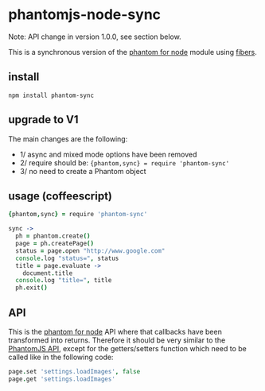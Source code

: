 # phantomjs-node-sync

Note: API change in version 1.0.0, see section below.

This is a synchronous version of the [phantom for node](http://github.com/sgentle/phantomjs-node) 
module using [fibers](http://github.com/laverdet/node-fibers). 

## install

```
npm install phantom-sync
```

## upgrade to V1

The main changes are the following:

- 1/ async and mixed mode options have been removed
- 2/ require should be: `{phantom,sync} = require 'phantom-sync'`
- 3/ no need to create a Phantom object

## usage (coffeescript)

```coffeescript
{phantom,sync} = require 'phantom-sync'

sync ->
  ph = phantom.create()
  page = ph.createPage()
  status = page.open "http://www.google.com"
  console.log "status=", status  
  title = page.evaluate ->
    document.title
  console.log "title=", title
  ph.exit()  
```

## API

This is the [phantom for node](http://github.com/sgentle/phantomjs-node) API where that callbacks have been transformed into returns. 
Therefore it should be very similar to the [PhantomJS API](http://code.google.com/p/phantomjs/wiki/Interface), 
except for the getters/setters function which need to be called like in the following code:

```coffeescript
page.set 'settings.loadImages', false
page.get 'settings.loadImages'
```
